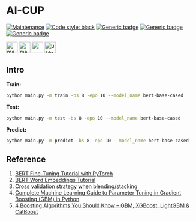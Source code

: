 # AI-CUP

[![Maintenance](https://img.shields.io/badge/Maintained%3F-yes-green.svg)](https://GitHub.com/Naereen/StrapDown.js/graphs/commit-activity)
[![Code style: black](https://img.shields.io/badge/code%20style-black-000000.svg)](https://github.com/psf/black)
[![Generic badge](https://img.shields.io/badge/Model-passing-green.svg)](https://shields.io/)
[![Generic badge](https://img.shields.io/badge/Plotting-passing-green.svg)](https://shields.io/)
[![Generic badge](https://img.shields.io/badge/dataset-passing-green.svg)](https://shields.io/)

[<img src="https://ForTheBadge.com/images/badges/made-with-python.svg" alt="made with python" width="" height="30px">](https://www.python.org/)
[<img src="https://img.shields.io/badge/Made%20with-Jupyter-orange?style=for-the-badge&logo=Jupyter" alt="made with jupyter" width="px" height="30px">](https://jupyter.org/try)
[<img src="https://img.shields.io/badge/PyTorch-%23EE4C2C.svg?style=for-the-badge&logo=PyTorch&logoColor=white" width="px" height="30px">](https://pytorch.org/)
[<img src="https://ForTheBadge.com/images/badges/uses-git.svg" alt="use-git" width="px" height="30px">](https://git-scm.com/)

## Intro

**Train:**

```bash
python main.py -m train -bs 8 -epo 10 --model_name bert-base-cased
```

**Test:**

```bash
python main.py -m test -bs 8 -epo 10 --model_name bert-base-cased
```

**Predict:**

```bash
python main.py -m predict -bs 8 -epo 10 --model_name bert-base-cased
```

## Reference

1. [BERT Fine-Tuning Tutorial with PyTorch](https://mccormickml.com/2019/07/22/BERT-fine-tuning/#a2-weight-decay)
2. [BERT Word Embeddings Tutorial](https://mccormickml.com/2019/05/14/BERT-word-embeddings-tutorial/)
3. [Cross validation strategy when blending/stacking](https://www.kaggle.com/general/18793)
4. [Complete Machine Learning Guide to Parameter Tuning in Gradient Boosting (GBM) in Python](https://www.analyticsvidhya.com/blog/2016/02/complete-guide-parameter-tuning-gradient-boosting-gbm-python/)
5. [4 Boosting Algorithms You Should Know – GBM, XGBoost, LightGBM & CatBoost](https://www.analyticsvidhya.com/blog/2020/02-boosting-algorithms-machine-learning/)
